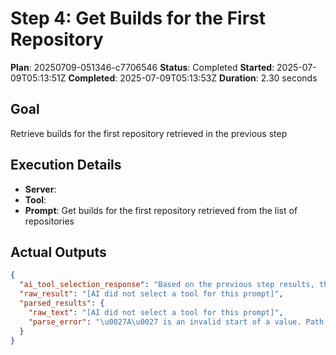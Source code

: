 ﻿# Step 4: Get Builds for the First Repository

**Plan**: 20250709-051346-c7706546
**Status**: Completed
**Started**: 2025-07-09T05:13:51Z
**Completed**: 2025-07-09T05:13:53Z
**Duration**: 2.30 seconds

## Goal
Retrieve builds for the first repository retrieved in the previous step

## Execution Details
- **Server**: 
- **Tool**: 
- **Prompt**: Get builds for the first repository retrieved from the list of repositories

## Actual Outputs
```json
{
  "ai_tool_selection_response": "Based on the previous step results, the user wants to get builds for the first repository retrieved from the list of repositories. However, the parsed data does not explicitly provide the repository list, but it does mention projects. Extracting from Step 2 Parsed Data, the first project has the following details:\n\n- Project Name: \u0060public\u0060\n- Project ID: \u00609ee6d478-d288-47f7-aacc-f6e6d082ae6d\u0060\n\nThe repositories themselves are not explicitly listed in the available data. Since the required repository information cannot be extracted from the data provided, I cannot proceed with the request.\n\nHere is the response:\n\n\u0060\u0060\u0060json\n{}\n\u0060\u0060\u0060",
  "raw_result": "[AI did not select a tool for this prompt]",
  "parsed_results": {
    "raw_text": "[AI did not select a tool for this prompt]",
    "parse_error": "\u0027A\u0027 is an invalid start of a value. Path: $ | LineNumber: 0 | BytePositionInLine: 1."
  }
}
```
